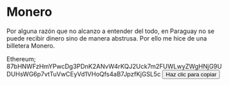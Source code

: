 
# Monero

Por alguna razón que no alcanzo a entender del todo, en Paraguay no se puede recibir dinero sino de manera abstrusa. Por ello me hice de una billetera Monero.

<p>Ethereum; <span id="numero">87bHNWFzHmYPwcDg3PDnK2ANvW4rKQJ2Uck7m2FUWLwyZWgHNjG9UDUHsWG6p7vtTuVwCEyVd1VHoQfs4aB7JpzfKjGSL5c</span>
    <button onclick="copiarNumero()">Haz clic para copiar</button>
  </p>

  <script>
    function copiarNumero() {
      const numero = document.getElementById("numero").textContent;
      navigator.clipboard.writeText(numero).then(() => {
        alert("Dirección ETH copiado al portapapeles: " + numero);
      }).catch(err => {
        alert("Error al copiar: " + err);
      });
    }
  </script>
